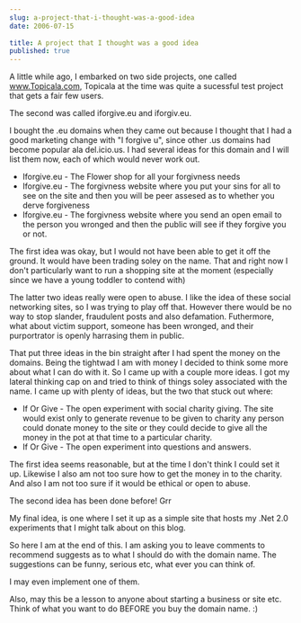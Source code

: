 ```yaml
---
slug: a-project-that-i-thought-was-a-good-idea
date: 2006-07-15
 
title: A project that I thought was a good idea
published: true
---
```

A little while ago, I embarked on two side projects, one called <a href="http://www.Topicala.com">www.Topicala.com</a>, Topicala at the time was quite a sucessful test project that gets a fair few users.<p />The second was called iforgive.eu and iforgiv.eu.<p />I bought the .eu domains when they came out because I thought that I had a good marketing change with "I forgive u", since other .us domains had become popular ala del.icio.us. I had several ideas for this domain and I will list them now, each of which would never work out.<p /><ul>
<li>Iforgive.eu - The Flower shop for all your forgivness needs</li>
<li>Iforgive.eu - The forgivness website where you put your sins for all to see on the site and then you will be peer assesed as to whether you derve forgiveness</li>
<li>Iforgive.eu - The forgivness website where you send an open email to the person you wronged and then the public will see if they forgive you or not.</li>
</ul><p>The first idea was okay, but I would not have been able to get it off the ground. It would have been trading soley on the name. That and right now I don't particularly want to run a shopping site at the moment (especially since we have a young toddler to contend with)</p><p>The latter two ideas really were open to abuse. I like the idea of these social networking sites, so I was trying to play off that. However there would be no way to stop slander, fraudulent posts and also defamation. Futhermore, what about victim support, someone has been wronged, and their purportrator is openly harrasing them in public.</p><p>That put three ideas in the bin straight after I had spent the money on the domains. Being the tightwad I am with money I decided to think some more about what I can do with it. So I came up with a couple more ideas. I got my lateral thinking cap on and tried to think of things soley associated with the name. I came up with plenty of ideas, but the two that stuck out where:</p><ul>
<li>If Or Give - The open experiment with social charity giving. The site would exist only to generate revenue to be given to charity any person could donate money to the site or they could decide to give all the money in the pot at that time to a particular charity.</li>
<li>If Or Give - The open experiment into questions and answers.</li>
</ul><p>The first idea seems reasonable, but at the time I don't think I could set it up. Likewise I also am not too sure how to get the money in to the charity. And also I am not too sure if it would be ethical or open to abuse.</p><p>The second idea has been done before! Grr</p><p>My final idea, is one where I set it up as a simple site that hosts my .Net 2.0 experiments that I might talk about on this blog.</p><p>So here I am at the end of this. I am asking you to leave comments to recommend suggests as to what I should do with the domain name. The suggestions can be funny, serious etc, what ever you can think of.</p><p>I may even implement one of them. </p><p>Also, may this be a lesson to anyone about starting a business or site etc. Think of what you want to do BEFORE you buy the domain name. :)</p>

